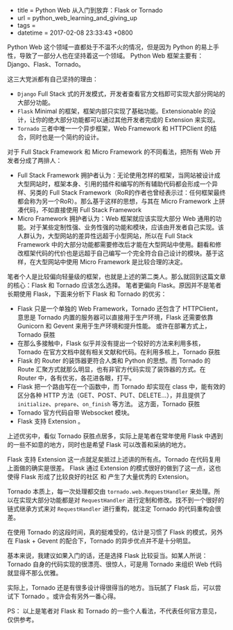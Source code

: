  - title = Python Web 从入门到放弃：Flask or Tornado
 - url = python_web_learning_and_giving_up
 - tags = 
 - datetime = 2017-02-08 23:33:43 +0800

Python Web 这个领域一直都处于不温不火的情况，但是因为 Python 的易上手性，导致了一部分人也在坚持着这一个领域。
Python Web 框架主要有： Django、Flask、Tornado。

这三大党派都有自己坚持的理由：
 - `Django` Full Stack 式的开发模式，开发者查看官方文档即可实现大部分网站的大部分功能。
 - `Flask` Minimal 的框架，框架内部只实现了基础功能。Extensionable 的设计，让你的绝大部分功能都可以通过其他开发者完成的 Extension 来实现。
 - `Tornado` 三者中唯一一个异步框架，Web Framework 和 HTTPClient 的结合，同时也是一个简约的设计。


<!--more-->


对于 Full Stack Framework 和 Micro Framework 的不同看法，把所有 Web 开发者分成了两排人：
 - Full Stack Framework 拥护者认为：无论使用怎样的框架，当网站被设计成大型网站时，框架本身、引用的插件和编写的所有辅助代码都会形成一个异样、另类的 Full Stack Framework（RoR的作者也曾经表示过：任何框架最终都会称为另一个RoR）。那么基于这样的思想，与其在 Micro Framework 上拼凑代码，不如直接使用 Full Stack Framework
 - Micro Framework 拥护者认为：Web 框架就应该实现大部分 Web 通用的功能。对于某些定制性强、业务性强的功能和模块，应该由开发者自己实现。该人群认为，大型网站的差异性远超于小型网站，所以在 Full Stack Framework 中的大部分功能都需要修改后才能在大型网站中使用。翻看和修改框架代码的代价也是远超于自己编写一个完全符合自己设计的模块。基于这样，在大型网站中使用 Micro Framework 是比较合理的决定。

笔者个人是比较偏向轻量级的框架，也就是上述的第二类人。那么就回到这篇文章的核心：Flask 和 Tornado 应该怎么选择。
笔者更偏向 Flask。原因并不是笔者长期使用 Flask，下面来分析下 Flask 和 Tornado 的优劣：
 - Flask 只是一个单独的 Web Framework，Tornado 还包含了 HTTPClient，意思是 Tornado 内置的服务器可以直接用于生产环境，Flask 还需要依靠 Gunicorn 和 Gevent 来用于生产环境和提升性能。 或许在部署方式上，Tornado 获胜
 - 在那么多接触中，Flask 似乎并没有提出一个较好的方法来利用多核，Tornado 在官方文档中就有相关文献和代码。在利用多核上，Tornado 获胜
 - Flask 的 Router 的装饰器更符合人类和 Python 的思想。而 Tornado 的 Route 汇聚方式就那么明显，也有非官方代码实现了装饰器的方式。在 Router 中，各有优劣，各花进各眼，打平。
 - Flask 把一个路由写在一个函数中，而 Tornado 却实现在 class 中，能有效的区分各种 HTTP 方法（GET、POST、PUT、DELETE...），并且提供了`initialize`、`prepare`、`on_finish` 等方法。 这方面，Tornado 获胜
 - Tornado 官方代码自带 Websocket 模块。
 - Flask 支持 Extension 。

上述优劣中，看似 Tornado 获胜点居多，实际上是笔者在常年使用 Flask 中遇到的一些不如意的地方，同时也是希望 Flask 可以改善和采纳的地方。

Flask 支持 Extension 这一点就足矣抵过上述讲的所有点。Tornado 在代码复用上面做的确实是很差。 Flask 通过 Extension 的模式很好的做到了这一点，这也使得 Flask 形成了比较良好的社区 和 产生了大量优秀的 Extension。

Tornado 本质上，每一次处理都交由 `tornado.web.RequestHandler` 来处理。所以在实现大部分功能都是对 `RequestHandler` 进行定制和修改。找不到一个很好的链式继承方式来对 `RequestHandler` 进行重构，就注定 Tornado 的代码重构会很差。

在使用 Tornado 的这段时间，真的挺难受的，估计是习惯了 Flask 的模式，另外在 Flask + Gevent 的配合下，Tornado 的异步优点并不是十分明显。

基本来说，我建议如果入门的话，还是选择 Flask 比较妥当。如某人所说：Tornado 自身的代码实现的很漂亮、很惊人，可是用 Tornado 来组织 Web 代码就显得不那么优雅。

实际上，Tornado 还是有很多设计得很得当的地方。当玩腻了 Flask 后，可以尝试下 Tornado 。或许会有另外一番心得。

PS： 以上是笔者对 Flask 和 Tornado 的一些个人看法，不代表任何官方意见，仅供参考。